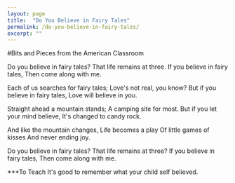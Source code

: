 ```yaml
---
layout: page
title:  "Do You Believe in Fairy Tales"
permalink: /do-you-believe-in-fairy-tales/
excerpt: ""
---
```


#Bits and Pieces from the American Classroom

Do you believe in fairy tales?
That life remains at three.
If you believe in fairy tales,
Then come along with me.

Each of us searches for fairy tales;
Love's not real, you know?
But if you believe in fairy tales,
Love will believe in you.

Straight ahead a mountain stands;
A camping site for most.
But if you let your mind believe,
It's changed to candy rock.

And like the mountain changes,
Life becomes a play
Of little games of kisses
And never ending joy.

Do you believe in fairy tales?
That life remains at three?
If you believe in fairy tales,
Then come along with me.

***To Teach
It's good to remember what your child self believed.